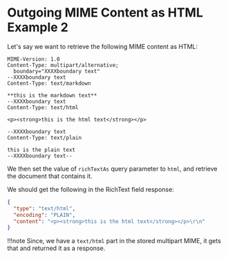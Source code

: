 # Outgoing MIME Content as HTML Example 2

Let's say we want to retrieve the following MIME content as HTML:

```text
MIME-Version: 1.0
Content-Type: multipart/alternative; 
  boundary="XXXXboundary text"
--XXXXboundary text
Content-Type: text/markdown

**this is the markdown text**
--XXXXboundary text
Content-Type: text/html

<p><strong>this is the html text</strong></p>

--XXXXboundary text
Content-Type: text/plain

this is the plain text
--XXXXboundary text--
```

We then set the value of `richTextAs` query parameter to `html`, and retrieve the document that contains it.

We should get the following in the RichText field response:

```json
{
  "type": "text/html",
  "encoding": "PLAIN",
  "content": "<p><strong>this is the html text</strong></p>\r\n"
}
```

!!!note
    Since, we have a `text/html` part in the stored multipart MIME, it gets that and returned it as a response.
